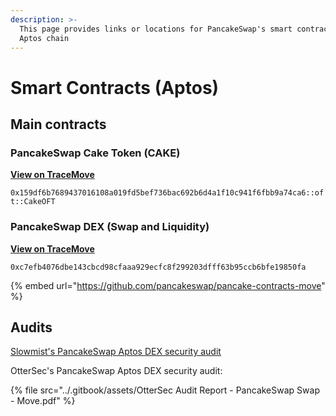 ```yaml
---
description: >-
  This page provides links or locations for PancakeSwap's smart contracts on
  Aptos chain
---
```


# Smart Contracts (Aptos)

## Main contracts

### PancakeSwap Cake Token (CAKE)

****[**View on TraceMove**](https://tracemove.io/coin/0x159df6b7689437016108a019fd5bef736bac692b6d4a1f10c941f6fbb9a74ca6%3A%3Aoft%3A%3ACakeOFT/PancakeSwap%20Token/Cake?tab=holders\&page=0)****

`0x159df6b7689437016108a019fd5bef736bac692b6d4a1f10c941f6fbb9a74ca6::oft::CakeOFT`

### PancakeSwap DEX (Swap and Liquidity)

****[**View on TraceMove**](https://tracemove.io/account/0xc7efb4076dbe143cbcd98cfaaa929ecfc8f299203dfff63b95ccb6bfe19850fa)****

`0xc7efb4076dbe143cbcd98cfaaa929ecfc8f299203dfff63b95ccb6bfe19850fa`

{% embed url="https://github.com/pancakeswap/pancake-contracts-move" %}

## Audits

[Slowmist's PancakeSwap Aptos DEX security audit](https://github.com/slowmist/Knowledge-Base/blob/master/open-report-V2/smart-contract/SlowMist%20Audit%20Report%20-%20PancakeSwap\_MOVE\_en-us.pdf)

OtterSec's PancakeSwap Aptos DEX security audit:

{% file src="../.gitbook/assets/OtterSec Audit  Report - PancakeSwap Swap - Move.pdf" %}
